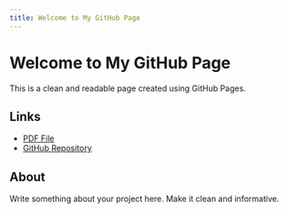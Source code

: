 ```yaml
---
title: Welcome to My GitHub Page
---
```


# Welcome to My GitHub Page

This is a clean and readable page created using GitHub Pages.

## Links

- [PDF File](./path-to-your-file.pdf)
- [GitHub Repository](https://github.com/yourusername/your-repo)

## About

Write something about your project here. Make it clean and informative.
